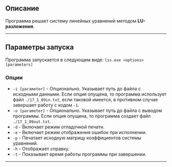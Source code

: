 Описание
---
Программа решает систему линейных уравнений методом **LU-разложения**.

---
Параметры запуска
---
Программа запускается в следующем виде:
```lss.exe <options> [parameters]```
### Опции
 + ```-i [parameter]``` - Опционально. Указывает путь до файла с исходными данными. Если опция опущена, то программа использует файл ```./17_1_09in.txt```, если таковой имеется, в противном случае завершает работу с кодом ```-1```.
 + ```-o [parameter]``` - Опционально. Указывает путь до файла с выводом программы. Если опция опущена, то программа создает файл ```./17_1_09out.txt```.
 + ```-d``` - Включает режим отладочной печати.
 + ```-e``` - Включает режим отображения ошибок при исполнении.
 + ```-p``` - Печатает исходную матрицу коэффициентов системы уравнений.
 + ```-h``` - Отображает справку.
 + ```-t``` - Показывает время работы программы при завершении.
 
---
